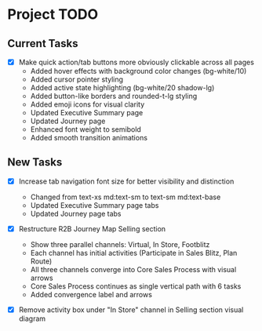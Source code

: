 # Project TODO

## Current Tasks

- [x] Make quick action/tab buttons more obviously clickable across all pages
  - Added hover effects with background color changes (bg-white/10)
  - Added cursor pointer styling
  - Added active state highlighting (bg-white/20 shadow-lg)
  - Added button-like borders and rounded-t-lg styling
  - Added emoji icons for visual clarity
  - Updated Executive Summary page
  - Updated Journey page
  - Enhanced font weight to semibold
  - Added smooth transition animations



## New Tasks

- [x] Increase tab navigation font size for better visibility and distinction
  - Changed from text-xs md:text-sm to text-sm md:text-base
  - Updated Executive Summary page tabs
  - Updated Journey page tabs
- [x] Restructure R2B Journey Map Selling section
  - Show three parallel channels: Virtual, In Store, Footblitz
  - Each channel has initial activities (Participate in Sales Blitz, Plan Route)
  - All three channels converge into Core Sales Process with visual arrows
  - Core Sales Process continues as single vertical path with 6 tasks
  - Added convergence label and arrows



- [x] Remove activity box under "In Store" channel in Selling section visual diagram

